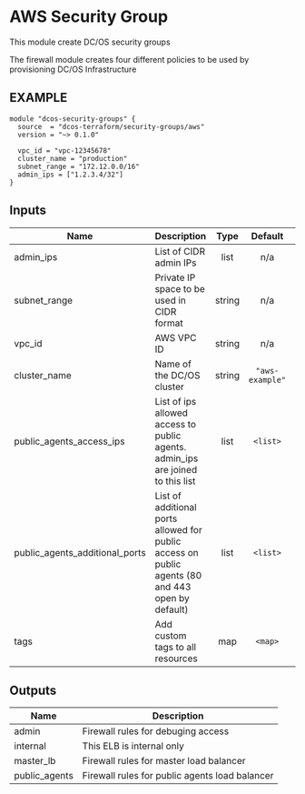 AWS Security Group
============
This module create DC/OS security groups

The firewall module creates four different policies to be used by provisioning DC/OS Infrastructure

EXAMPLE
-------
```hcl
module "dcos-security-groups" {
  source  = "dcos-terraform/security-groups/aws"
  version = "~> 0.1.0"

  vpc_id = "vpc-12345678"
  cluster_name = "production"
  subnet_range = "172.12.0.0/16"
  admin_ips = ["1.2.3.4/32"]
}
```

## Inputs

| Name | Description | Type | Default | Required |
|------|-------------|:----:|:-----:|:-----:|
| admin\_ips | List of CIDR admin IPs | list | n/a | yes |
| subnet\_range | Private IP space to be used in CIDR format | string | n/a | yes |
| vpc\_id | AWS VPC ID | string | n/a | yes |
| cluster\_name | Name of the DC/OS cluster | string | `"aws-example"` | no |
| public\_agents\_access\_ips | List of ips allowed access to public agents. admin_ips are joined to this list | list | `<list>` | no |
| public\_agents\_additional\_ports | List of additional ports allowed for public access on public agents (80 and 443 open by default) | list | `<list>` | no |
| tags | Add custom tags to all resources | map | `<map>` | no |

## Outputs

| Name | Description |
|------|-------------|
| admin | Firewall rules for debuging access |
| internal | This ELB is internal only |
| master\_lb | Firewall rules for master load balancer |
| public\_agents | Firewall rules for public agents load balancer |

